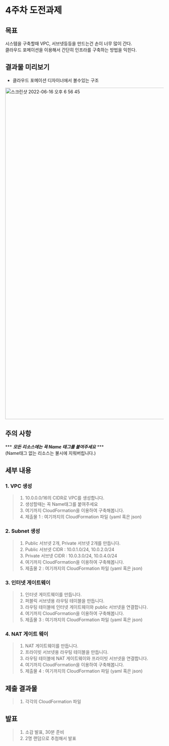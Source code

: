 # 4주차 도전과제

## 목표
시스템을 구축할때 VPC, 서브넷등등을 만드는건 손이 너무 많이 간다.   
클라우드 포메이션을 이용해서 간단히 인프라를 구축하는 방법을 익힌다.


## 결과물 미리보기
* 클라우드 포메이션 디자이너에서 볼수있는 구조 
<img width="1053" alt="스크린샷 2022-06-16 오후 6 56 45" src="https://user-images.githubusercontent.com/98567497/174061409-8d01262c-a169-4298-90e0-97a57ae14a24.png">


## 주의 사항

*** ***모든 리소스에는 꼭 Name 태그를 붙여주세요*** ***   
(Name태그 없는 리소스는 불시에 지워버립니다.)


## 세부 내용

### 1. VPC 생성
> 1. 10.0.0.0/16의 CIDR로 VPC를 생성합니다.
> 2. 생성할때는 꼭 Name태그를 붙여주세요
> 3. 여기까지 CloudFormation을 이용하여 구축해봅니다.
> 4. 제출물 1 : 여기까지의 CloudFormation 파일 (yaml 혹은 json)

### 2. Subnet 생성
> 1. Public 서브넷 2개, Private 서브넷 2개를 만듭니다.
> 2. Public 서브넷 CIDR : 10.0.1.0/24, 10.0.2.0/24
> 3. Private 서브넷 CIDR : 10.0.3.0/24, 10.0.4.0/24
> 4. 여기까지 CloudFormation을 이용하여 구축해봅니다.
> 5. 제출물 2 : 여기까지의 CloudFormation 파일 (yaml 혹은 json)

### 3. 인터넷 게이트웨이
> 1. 인터넷 게이트웨이를 만듭니다.
> 2. 퍼블릭 서브넷용 라우팅 테이블을 만듭니다.
> 3. 라우팅 테이블에 인터넷 게이트웨이와 public 서브넷을 연결합니다.
> 4. 여기까지 CloudFormation을 이용하여 구축해봅니다.
> 5. 제출물 3 : 여기까지의 CloudFormation 파일 (yaml 혹은 json)

### 4. NAT 게이트 웨이
> 1. NAT 게이트웨이를 만듭니다.
> 2. 프라이빗 서브넷용 라우팅 테이블을 만듭니다.
> 3. 라우팅 테이블에 NAT 게이트웨이와 프라이빗 서브넷을 연결합니다.
> 4. 여기까지 CloudFormation을 이용하여 구축해봅니다.
> 5. 제출물 4 : 여기까지의 CloudFormation 파일 (yaml 혹은 json)


## 제출 결과물
> 1. 각각의 CloudFormation 파일

## 발표
> 1. 소감 발표, 30분 준비
> 2. 2명 랜덤으로 추첨해서 발표
